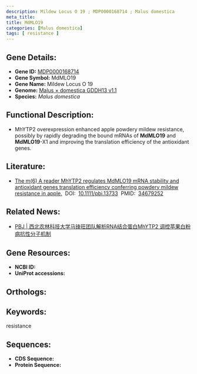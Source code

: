 ```yaml
---
description: Mildew Locus O 19 ; MDP0000168714 ; Malus domestica
meta_title:
title: MdMLO19
categories: [Malus domestica]
tags: [ resistance ]
---
```


## Gene Details:
- **Gene ID:**	[MDP0000168714]()
- **Gene Symbol:** MdMLO19
- **Gene Name:** Mildew Locus O 19
- **Genome:** [Malus × domestica GDDH13 v1.1]()
- **Species:** *Malus domestica*

## Functional Description:
   - MhYTP2 overexpression enhanced apple powdery mildew resistance, possibly by rapidly degrading the bound mRNAs of **MdMLO19** and **MdMLO19**-X1 and improving the translation efficiency of the antioxidant genes.

## Literature:
   - [The m(6) A reader MhYTP2 regulates MdMLO19 mRNA stability and antioxidant genes translation efficiency conferring powdery mildew resistance in apple.]( https://onlinelibrary.wiley.com/doi/10.1111/pbi.13733)&nbsp;&nbsp;DOI:&nbsp;&nbsp;[10.1111/pbi.13733](https://onlinelibrary.wiley.com/doi/10.1111/pbi.13733)&nbsp;&nbsp;PMID:&nbsp;&nbsp;[34679252](https://pubmed.ncbi.nlm.nih.gov/34679252/)

## Related News:
   - [PBJ | 西北农林科技大学马锋旺团队解析RNA结合蛋白MhYTP2 调控苹果白粉病抗性分子机制](https://mp.weixin.qq.com/s?__biz=Mzg3MDEwNDEyMg==&mid=2247519674&idx=1&sn=4fb0bf3e65fb57237b6efe81e389bdea&chksm=ce9020eff9e7a9f94a61636ec6a4ad2b44bf828a957da44aeb703c28c128084038f74501ce99&scene=27#wechat_redirect)

## Gene Resources:
- **NCBI ID:** [](https://www.ncbi.nlm.nih.gov/gene/?term=)
- **UniProt accessions:** [](https://www.uniprot.org/uniprotkb//entry)

## Orthologs:

## Keywords:
resistance

## Sequences:
- **CDS Sequence:**
- **Protein Sequence:**
